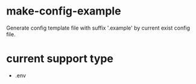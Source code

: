 # make-config-example
Generate config template file with suffix '.example' by current exist config file.

# current support type
- .env